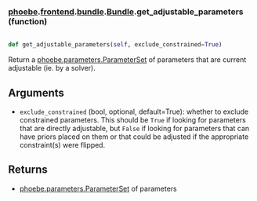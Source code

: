 ### [phoebe](phoebe.md).[frontend](phoebe.frontend.md).[bundle](phoebe.frontend.bundle.md).[Bundle](phoebe.frontend.bundle.Bundle.md).get_adjustable_parameters (function)


```py

def get_adjustable_parameters(self, exclude_constrained=True)

```



Return a [phoebe.parameters.ParameterSet](phoebe.parameters.ParameterSet.md) of parameters that are
current adjustable (ie. by a solver).

Arguments
----------
* `exclude_constrained` (bool, optional, default=True): whether to exclude
    constrained parameters.  This should be `True` if looking for parameters
    that are directly adjustable, but `False` if looking for parameters
    that can have priors placed on them or that could be adjusted if the
    appropriate constraint(s) were flipped.

Returns
---------
* [phoebe.parameters.ParameterSet](phoebe.parameters.ParameterSet.md) of parameters

